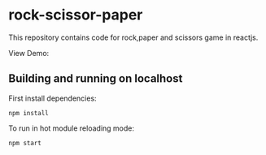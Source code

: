 # rock-scissor-paper

This repository contains code for rock,paper and scissors game in reactjs.

View Demo:

## Building and running on localhost

First install dependencies:

```
npm install
```

To run in hot module reloading mode:

```
npm start
```

